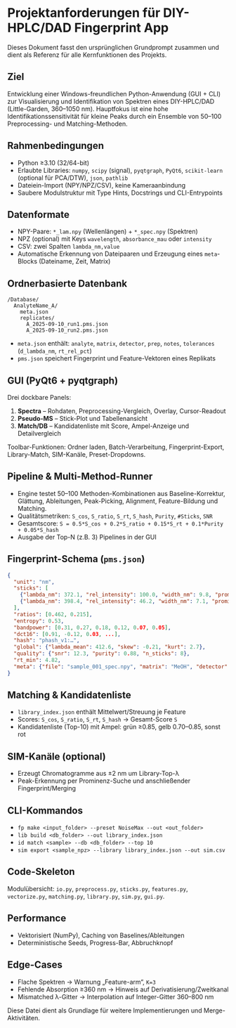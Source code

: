 # Projektanforderungen für DIY-HPLC/DAD Fingerprint App

Dieses Dokument fasst den ursprünglichen Grundprompt zusammen und dient als Referenz für alle Kernfunktionen des Projekts.

## Ziel
Entwicklung einer Windows-freundlichen Python-Anwendung (GUI + CLI) zur Visualisierung und Identifikation von Spektren eines DIY-HPLC/DAD (Little-Garden, 360–1050 nm). Hauptfokus ist eine hohe Identifikationssensitivität für kleine Peaks durch ein Ensemble von 50–100 Preprocessing- und Matching-Methoden.

## Rahmenbedingungen
- Python ≥3.10 (32/64-bit)
- Erlaubte Libraries: `numpy`, `scipy` (signal), `pyqtgraph`, `PyQt6`, `scikit-learn` (optional für PCA/DTW), `json`, `pathlib`
- Dateiein-Import (NPY/NPZ/CSV), keine Kameraanbindung
- Saubere Modulstruktur mit Type Hints, Docstrings und CLI-Entrypoints

## Datenformate
- NPY-Paare: `*_lam.npy` (Wellenlängen) + `*_spec.npy` (Spektren)
- NPZ (optional) mit Keys `wavelength`, `absorbance_mau` oder `intensity`
- CSV: zwei Spalten `lambda_nm,value`
- Automatische Erkennung von Dateipaaren und Erzeugung eines `meta`-Blocks (Dateiname, Zeit, Matrix)

## Ordnerbasierte Datenbank
```
/Database/
  AnalyteName_A/
    meta.json
    replicates/
      A_2025-09-10_run1.pms.json
      A_2025-09-10_run2.pms.json
```
- `meta.json` enthält: `analyte`, `matrix`, `detector`, `prep`, `notes`, `tolerances` (`d_lambda_nm`, `rt_rel_pct`)
- `pms.json` speichert Fingerprint und Feature-Vektoren eines Replikats

## GUI (PyQt6 + pyqtgraph)
Drei dockbare Panels:
1. **Spectra** – Rohdaten, Preprocessing-Vergleich, Overlay, Cursor-Readout
2. **Pseudo-MS** – Stick-Plot und Tabellenansicht
3. **Match/DB** – Kandidatenliste mit Score, Ampel-Anzeige und Detailvergleich

Toolbar-Funktionen: Ordner laden, Batch-Verarbeitung, Fingerprint-Export, Library-Match, SIM-Kanäle, Preset-Dropdowns.

## Pipeline & Multi-Method-Runner
- Engine testet 50–100 Methoden-Kombinationen aus Baseline-Korrektur, Glättung, Ableitungen, Peak-Picking, Alignment, Feature-Bildung und Matching.
- Qualitätsmetriken: `S_cos`, `S_ratio`, `S_rt`, `S_hash`, `Purity`, `#Sticks`, `SNR`
- Gesamtscore: `S = 0.5*S_cos + 0.2*S_ratio + 0.15*S_rt + 0.1*Purity + 0.05*S_hash`
- Ausgabe der Top-N (z.B. 3) Pipelines in der GUI

## Fingerprint-Schema (`pms.json`)
```json
{
  "unit": "nm",
  "sticks": [
    {"lambda_nm": 372.1, "rel_intensity": 100.0, "width_nm": 9.8, "prominence": 0.031},
    {"lambda_nm": 398.4, "rel_intensity": 46.2, "width_nm": 7.1, "prominence": 0.014}
  ],
  "ratios": [0.462, 0.215],
  "entropy": 0.53,
  "bandpower": [0.31, 0.27, 0.18, 0.12, 0.07, 0.05],
  "dct16": [0.91, -0.12, 0.03, ...],
  "hash": "phash_v1:…",
  "global": {"lambda_mean": 412.6, "skew": -0.21, "kurt": 2.7},
  "quality": {"snr": 12.3, "purity": 0.88, "n_sticks": 8},
  "rt_min": 4.82,
  "meta": {"file": "sample_001_spec.npy", "matrix": "MeOH", "detector": "LG-CCD 360-1050"}
}
```

## Matching & Kandidatenliste
- `library_index.json` enthält Mittelwert/Streuung je Feature
- Scores: `S_cos`, `S_ratio`, `S_rt`, `S_hash` → Gesamt-Score `S`
- Kandidatenliste (Top-10) mit Ampel: grün ≥0.85, gelb 0.70–0.85, sonst rot

## SIM-Kanäle (optional)
- Erzeugt Chromatogramme aus ±2 nm um Library-Top-λ
- Peak-Erkennung per Prominenz-Suche und anschließender Fingerprint/Merging

## CLI-Kommandos
- `fp make <input_folder> --preset NoiseMax --out <out_folder>`
- `lib build <db_folder> --out library_index.json`
- `id match <sample> --db <db_folder> --top 10`
- `sim export <sample_npz> --library library_index.json --out sim.csv`

## Code-Skeleton
Modulübersicht: `io.py`, `preprocess.py`, `sticks.py`, `features.py`, `vectorize.py`, `matching.py`, `library.py`, `sim.py`, `gui.py`.

## Performance
- Vektorisiert (NumPy), Caching von Baselines/Ableitungen
- Deterministische Seeds, Progress-Bar, Abbruchknopf

## Edge-Cases
- Flache Spektren → Warnung „Feature-arm“, `K=3`
- Fehlende Absorption ≥360 nm → Hinweis auf Derivatisierung/Zweitkanal
- Mismatched λ-Gitter → Interpolation auf Integer-Gitter 360–800 nm

Diese Datei dient als Grundlage für weitere Implementierungen und Merge-Aktivitäten.
